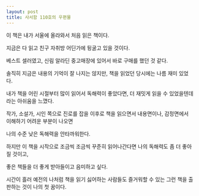 ```yaml
---
layout: post
title: 사서함 110호의 우편물
---
```


이 책은 내가 서울에 올라와서 처음 읽은 책이다.

지금은 다 읽고 친구 자취방 어딘가에 뒹굴고 있을 것이다.

베스트 셀러였고, 신림 알라딘 중고매장에 있어서 바로 구매를 했던 것 같다.

솔직히 지금은 내용의 기억이 잘 나지는 않지만, 책을 읽었던 당시에는 나름 재미 있었다.

내가 책을 어린 시절부터 많이 읽어서 독해력이 좋았다면, 더 재밋게 읽을 수 있었을텐데라는 아쉬움을 느꼈다.

작가, 소설가, 시인 쪽으로 진로를 잡을 이후로 책을 읽으면서 내용면이나, 감정면에서 이해하기 어려운 부분이 나오면

나의 수준 낮은 독해력을 안타까워한다.

하지만 이 책을 시작으로 조금씩 조금씩 꾸준히 읽어나간다면 나의 독해력도 좀 더 좋아질 것이고,

좋은 책들을 더 좋게 받아들이고 음미하고 싶다.

시간이 흘러 예전의 나처럼 책을 읽기 싫어하는 사람들도 즐거워할 수 있는 그런 책을 출판하는 것이 나의 첫 꿈이다.
